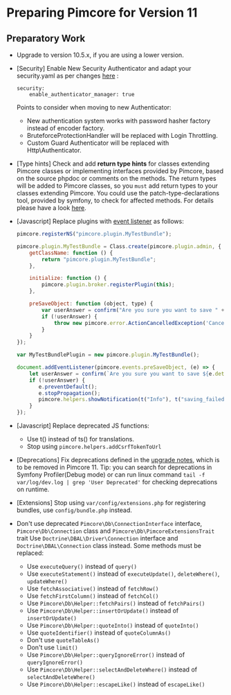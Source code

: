 # Preparing Pimcore for Version 11

## Preparatory Work
- Upgrade to version 10.5.x, if you are using a lower version.
- [Security] Enable New Security Authenticator and adapt your security.yaml as per changes [here](https://github.com/pimcore/demo/blob/11.x/config/packages/security.yaml) :
    ```
    security:
        enable_authenticator_manager: true
    ```
    Points to consider when moving to new Authenticator:
  - New authentication system works with password hasher factory instead of encoder factory.
  - BruteforceProtectionHandler will be replaced with Login Throttling.
  - Custom Guard Authenticator will be replaced with Http\Authenticator.
- [Type hints] Check and add **return type hints** for classes extending Pimcore classes or implementing interfaces provided by Pimcore, based on the source phpdoc or comments on the methods.
  The return types will be added to Pimcore classes, so you `must` add return types to your classes extending Pimcore.
  You could use the patch-type-declarations tool, provided by symfony, to check for affected methods. For details please have a look [here](https://symfony.com/doc/5.4/setup/upgrade_major.html#4-update-your-code-to-work-with-the-new-version).


- [Javascript] Replace plugins with [event listener](../../20_Extending_Pimcore/13_Bundle_Developers_Guide/06_Event_Listener_UI.md) as follows:
    ```javascript
    pimcore.registerNS("pimcore.plugin.MyTestBundle");

    pimcore.plugin.MyTestBundle = Class.create(pimcore.plugin.admin, {
        getClassName: function () {
            return "pimcore.plugin.MyTestBundle";
        },
    
        initialize: function () {
            pimcore.plugin.broker.registerPlugin(this);
        },
    
        preSaveObject: function (object, type) {
            var userAnswer = confirm("Are you sure you want to save " + object.data.general.o_className + "?");
            if (!userAnswer) {
                throw new pimcore.error.ActionCancelledException('Cancelled by user');
            }
        }
    });
    
    var MyTestBundlePlugin = new pimcore.plugin.MyTestBundle();
    ```
    
    ```javascript
    document.addEventListener(pimcore.events.preSaveObject, (e) => {
        let userAnswer = confirm(`Are you sure you want to save ${e.detail.object.data.general.o_className}?`);
        if (!userAnswer) {
           e.preventDefault();
           e.stopPropagation();
           pimcore.helpers.showNotification(t("Info"), t("saving_failed") + ' ' + 'placeholder', 'info');
        }
    });
    ```
- [Javascript] Replace deprecated JS functions:
   - Use t() instead of ts() for translations.
   - Stop using `pimcore.helpers.addCsrfTokenToUrl`
 
- [Deprecations] Fix deprecations defined in the [upgrade notes](../09_Upgrade_Notes/README.md), which is to be removed in Pimcore 11.
  Tip: you can search for deprecations in Symfony Profiler(Debug mode) or can run linux command `tail -f var/log/dev.log | grep 'User Deprecated'` for checking deprecations on runtime.

- [Extensions] Stop using `var/config/extensions.php` for registering bundles, use `config/bundle.php` instead.

- Don't use deprecated `Pimcore\Db\ConnectionInterface` interface, `Pimcore\Db\Connection` class and `Pimcore\Db\PimcoreExtensionsTrait` trait
  Use `Doctrine\DBAL\Driver\Connection` interface and `Doctrine\DBAL\Connection` class instead.
  Some methods must be replaced:
  - Use `executeQuery()` instead of `query()`
  - Use `executeStatement()` instead of `executeUpdate()`, `deleteWhere()`, `updateWhere()`
  - Use `fetchAssociative()` instead of `fetchRow()`
  - Use `fetchFirstColumn()` instead of `fetchCol()`
  - Use `Pimcore\Db\Helper::fetchPairs()` instead of `fetchPairs()`
  - Use `Pimcore\Db\Helper::insertOrUpdate()` instead of `insertOrUpdate()`
  - Use `Pimcore\Db\Helper::quoteInto()` instead of `quoteInto()`
  - Use `quoteIdentifier()` instead of `quoteColumnAs()`
  - Don't use `quoteTableAs()`
  - Don't use `limit()`
  - Use `Pimcore\Db\Helper::queryIgnoreError()` instead of `queryIgnoreError()`
  - Use `Pimcore\Db\Helper::selectAndDeleteWhere()` instead of `selectAndDeleteWhere()`
  - Use `Pimcore\Db\Helper::escapeLike()` instead of `escapeLike()`
